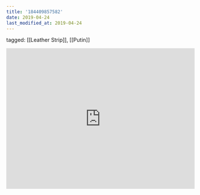 ```yaml
---
title: '184409857582'
date: 2019-04-24
last_modified_at: 2019-04-24
---
```

tagged: [[Leather Strip]], [[Putin]]
<iframe allow="accelerometer; autoplay; clipboard-write; encrypted-media; gyroscope; picture-in-picture" allowfullscreen="" frameborder="0" height="375" id="youtube_iframe" src="https://www.youtube.com/embed/ovQ2Eg3kzFY?feature=oembed&amp;enablejsapi=1&amp;origin=https://safe.txmblr.com&amp;wmode=opaque" width="500"></iframe>